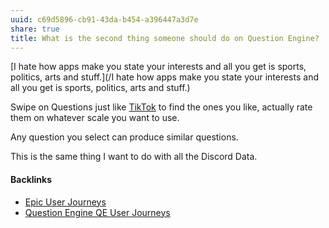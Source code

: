 ```yaml
---
uuid: c69d5896-cb91-43da-b454-a396447a3d7e
share: true
title: What is the second thing someone should do on Question Engine?
---
```

[I hate how apps make you state your interests and all you get is sports, politics, arts and stuff.](/I hate how apps make you state your interests and all you get is sports, politics, arts and stuff.)

Swipe on Questions just like [TikTok](/ae86ca23-5c89-4852-ae91-f7f46d4494cf) to find the ones you like, actually rate them on whatever scale you want to use.

Any question you select can produce similar questions.

This is the same thing I want to do with all the Discord Data.


#### Backlinks

* [Epic User Journeys](/c81f0da9-8d82-4176-8458-cfb3d06924c4)
* [Question Engine QE User Journeys](/8e4dcccd-5b90-4ce7-b487-d0d7459f7eef)